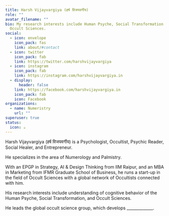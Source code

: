 ```yaml
---
title: Harsh Vijayvargiya (हर्ष विजयवर्गीय)
role: ""
avatar_filename: ""
bio: My research interests include Human Psyche, Social Transformation and
  Occult Sciences.
social:
  - icon: envelope
    icon_pack: fas
    link: about/#contact
  - icon: twitter
    icon_pack: fab
    link: https://twitter.com/harshvijayvargiya
  - icon: instagram
    icon_pack: fab
    link: https://instagram.com/harshvijayvargiya.in
  - display:
      header: false
    link: https://facebook.com/harshvijayvargiya.in
    icon_pack: fab
    icon: Facebook
organizations:
  - name: Numeristry
    url: ""
superuser: true
status:
  icon: ☕️
---
```

Harsh Vijayvargiya (हर्ष विजयवर्गीय) is a Psychologist, Occultist, Psychic Reader, Social Healer, and Entrepreneur.

He specializes in the area of Numerology and Palmistry.

With an EPGP in Strategy, AI & Design Thinking from IIM Raipur, and an MBA in Marketing from IFMR Graduate School of Business, he runs a start-up in the field of Occult Sciences with a global network of Occultists connected with him. 

His research interests include understanding of cognitive behavior of the Human Psyche, Social Transformation, and Occult Sciences.

He leads the global occult science group, which develops \_\_\_\_\_\_\_\_\_\_\_\__.